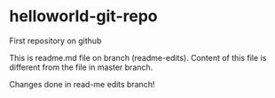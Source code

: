 # helloworld-git-repo
First repository on github


This is readme.md file on branch (readme-edits). Content of this file is different from the file in master branch.

Changes done in read-me edits branch! 
